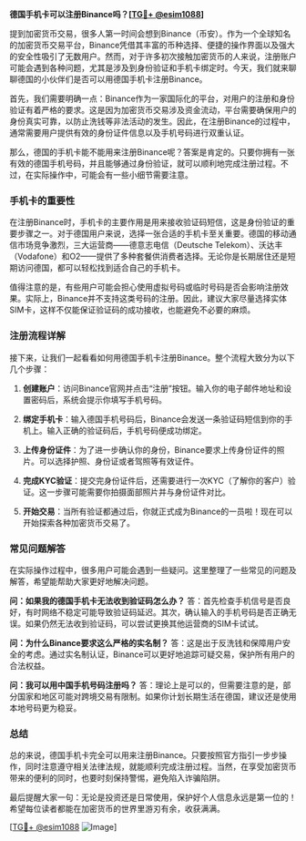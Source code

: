 **德国手机卡可以注册Binance吗？[[TG💪+ @esim1088](https://t.me/s/esim1088)]**

提到加密货币交易，很多人第一时间会想到Binance（币安）。作为一个全球知名的加密货币交易平台，Binance凭借其丰富的币种选择、便捷的操作界面以及强大的安全性吸引了无数用户。然而，对于许多初次接触加密货币的人来说，注册账户可能会遇到各种问题，尤其是涉及到身份验证和手机卡绑定时。今天，我们就来聊聊德国的小伙伴们是否可以用德国手机卡注册Binance。

首先，我们需要明确一点：Binance作为一家国际化的平台，对用户的注册和身份验证有着严格的要求。这是因为加密货币交易涉及资金流动，平台需要确保用户的身份真实可靠，以防止洗钱等非法活动的发生。因此，在注册Binance的过程中，通常需要用户提供有效的身份证件信息以及手机号码进行双重认证。

那么，德国的手机卡能不能用来注册Binance呢？答案是肯定的。只要你拥有一张有效的德国手机号码，并且能够通过身份验证，就可以顺利地完成注册过程。不过，在实际操作中，可能会有一些小细节需要注意。

### 手机卡的重要性

在注册Binance时，手机卡的主要作用是用来接收验证码短信，这是身份验证的重要步骤之一。对于德国用户来说，选择一张合适的手机卡至关重要。德国的移动通信市场竞争激烈，三大运营商——德意志电信（Deutsche Telekom）、沃达丰（Vodafone）和O2——提供了多种套餐供消费者选择。无论你是长期居住还是短期访问德国，都可以轻松找到适合自己的手机卡。

值得注意的是，有些用户可能会担心使用虚拟号码或临时号码是否会影响注册效果。实际上，Binance并不支持这类号码的注册。因此，建议大家尽量选择实体SIM卡，这样不仅能保证验证码的成功接收，也能避免不必要的麻烦。

### 注册流程详解

接下来，让我们一起看看如何用德国手机卡注册Binance。整个流程大致分为以下几个步骤：

1. **创建账户**：访问Binance官网并点击“注册”按钮。输入你的电子邮件地址和设置密码后，系统会提示你填写手机号码。
   
2. **绑定手机卡**：输入德国手机号码后，Binance会发送一条验证码短信到你的手机上。输入正确的验证码后，手机号码便成功绑定。

3. **上传身份证件**：为了进一步确认你的身份，Binance要求上传身份证件的照片。可以选择护照、身份证或者驾照等有效证件。

4. **完成KYC验证**：提交完身份证件后，还需要进行一次KYC（了解你的客户）验证。这一步骤可能需要你拍摄面部照片并与身份证件对比。

5. **开始交易**：当所有验证都通过后，你就正式成为Binance的一员啦！现在可以开始探索各种加密货币交易了。

### 常见问题解答

在实际操作过程中，很多用户可能会遇到一些疑问。这里整理了一些常见的问题及解答，希望能帮助大家更好地解决问题。

**问：如果我的德国手机卡无法收到验证码怎么办？**
答：首先检查手机信号是否良好，有时网络不稳定可能导致验证码延迟。其次，确认输入的手机号码是否正确无误。如果仍然无法收到验证码，可以尝试更换其他运营商的SIM卡试试。

**问：为什么Binance要求这么严格的实名制？**
答：这是出于反洗钱和保障用户安全的考虑。通过实名制认证，Binance可以更好地追踪可疑交易，保护所有用户的合法权益。

**问：我可以用中国手机号码注册吗？**
答：理论上是可以的，但需要注意的是，部分国家和地区可能对跨境交易有限制。如果你计划长期生活在德国，建议还是使用本地号码更为稳妥。

### 总结

总的来说，德国手机卡完全可以用来注册Binance。只要按照官方指引一步步操作，同时注意遵守相关法律法规，就能顺利完成注册过程。当然，在享受加密货币带来的便利的同时，也要时刻保持警惕，避免陷入诈骗陷阱。

最后提醒大家一句：无论是投资还是日常使用，保护好个人信息永远是第一位的！希望每位读者都能在加密货币的世界里游刃有余，收获满满。

[[TG💪+ @esim1088](https://t.me/s/esim1088) ![Image](https://i.postimg.cc/4NQfJmqS/Snipaste-2025-05-13-00-14-12.png)]